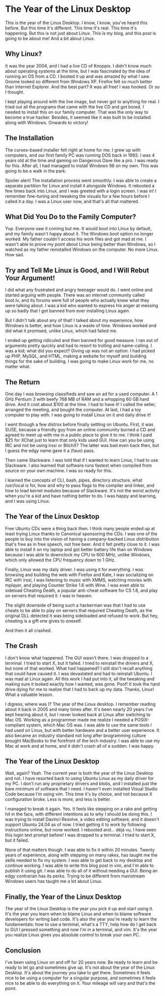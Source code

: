 # The Year of the Linux Desktop

This is the year of the Linux Desktop. I know, I know, you've heard this before. But this time it's different. This time it's real. This time it's happening. But this is not just about Linux. This is my blog, and this post is going to be about me! And a bit about Linux.

## Why Linux?

It was the year 2004, and I had a live CD of Knoppix. I didn't know much about operating systems at the time, but I was fascinated by the idea of running an OS from a CD. I booted it up and was amazed by what I saw. Gnome looked so different from Windows XP. Firefox felt so much better than Internet Explorer. And the best part? It was all free! I was hooked. Or so I thought.

I kept playing around with the live image, but never got to anything for real. I tried out all the programs that came with the live CD and got bored. I needed to install this on our family computer. That was the only way to become a true hacker. Besides, it seemed like it was built to be installed along with Windows. Onwards to victory!

## The Installation

The curses-based installer felt right at home for me. I grew up with computers, and our first family PC was running DOS back in 1993. I was 4 years old at the time and gaming on Dangerous Dave like a pro. I was ready for this. After all, I had managed to install Windows 98 on my own. This was going to be a walk in the park.

Spoiler alert! The installation process went smoothly. I was able to create a separate partition for Linux and install it alongside Windows. It rebooted a few times back into Linux, and I was greeted with a login screen. I was in! I remember fine-tuning and tweaking the visuals for a few hours before I called it a day. I was a Linux user now, and that's all that mattered.

## What Did You Do to the Family Computer?

Yup. Everyone saw it coming but me. It would boot into Linux by default, and my family wasn't happy about it. The Windows boot option no longer worked. My father couldn't access his work files and got mad at me. I wasn't able to prove my point about Linux being better than Windows, so I watched as my father reinstalled Windows on the computer. No more Linux. How sad.

## Try and Tell Me Linux is Good, and I Will Rebut Your Argument!

I did what any frustrated and angry teenager would do. I went online and started arguing with people. There was an internet community called boot.lv, and its forums were full of people who actually knew what they were talking about. I was a kid who wanted to express his anger at messing up so badly that I got banned from ever installing Linux again.

But I didn't talk about any of that! I talked about my experience, how Windows is better, and how Linux is a waste of time. Windows worked and did what it promised, unlike Linux, which had failed me.

I ended up getting ridiculed and then banned for good measure. I ran out of arguments pretty quickly and had to resort to trolling and name-calling. I was a kid; what did you expect? Giving up was not an option. I had picked up PHP, MySQL, and HTML, making a website for myself and building things for the sake of building. I was going to make Linux work for me, no matter what.

## The Return

One day I was browsing classifieds and saw an ad for a used computer. A 1 GHz Pentium 3 with beefy 768 MB of RAM and a whopping 60 GB hard drive. And it cost about $100 at the time. I had to have it! I called the seller, arranged the meeting, and bought the computer. At last, I had a toy computer to play with. I was going to install Linux on it and daily drive it!

I went through a few distros before finally settling on Ubuntu. First, it was SUSE, because a friendly guy from an online community burned a CD and agreed to meet up with me in a public place to give it to me. I think I paid $25 for XChat just to learn that only kids used GUI. How can you be using IRC and not be using irssi or BitchX? The latter was bad even back then, but I guess the edgy name gave it a (faux) pass.

Then came Slackware. I was told that if I wanted to learn Linux, I had to use Slackware. I also learned that software runs fastest when compiled from source on your own machine. I was so ready for this.

I learned the concepts of CLI, bash, pipes, directory structure, what /usr/local is for, how and why to pass flags to the compiler and linker, and how to load kernel modules because of Slackware. It's not the worst activity when you're a kid and have nothing better to do. I was happy and learning, and I was using Linux.

## The Year of the Linux Desktop

Free Ubuntu CDs were a thing back then. I think many people ended up at least trying Linux thanks to Canonical sponsoring the CDs. I was one of the people to buy into the vision of having a company-backed Linux distribution that's free as in free speech, not free beer. And it felt pretty close to it. I was able to install it on my laptop and got better battery life than on Windows because I was able to downclock my CPU to 600 MHz, unlike Windows, which only allowed the CPU frequency down to 1 GHz.

Finally, Linux was my daily driver. I was using it for everything. I was browsing and building the web with Firefox and Kate, I was socializing on IRC with irssi, I was listening to music with XMMS, watching movies with mplayer, and playing Counter Strike 1.6 with Wine. I was even able to sideload Cheating Death, a popular anti-cheat software for CS 1.6, and play on servers that required it. I was in heaven.

The slight downside of being such a hackerman was that I had to use cheats to be able to play on servers that required Cheating Death, as the original DLL detected it was being sideloaded and refused to work. But hey, cheating is a gift one gives to oneself.

And then it all crashed.

## The Crash

I don't know what happened. The GUI wasn't there. I was dropped to a terminal. I tried to start X, but it failed. I tried to reinstall the drivers and X, but none of that worked. What had happened? I still don't recall anything that could have caused it. I was devastated and had to reinstall Ubuntu. I was mad at Linux again. All this work I had put into it, all the tweaking and making sure it looked exactly how I wanted, was gone. Poof! It took the hard drive dying for me to realize that I had to back up my data. Thanks, Linux! What a valuable lesson.

I digress, where was I? The year of the Linux desktop. I remember reading about it back in 2005 and many times after. It's been nearly 20 years I've kept hearing about it, but I never looked back at Linux after switching to Mac OS. Working as a programmer made me realize I needed a POSIX-compliant system, which Mac OS was. I was able to use the same tools I had used on Linux, but with better hardware and a better user experience. It also became an industry standard not long after brogramming culture brought MacBooks to the forefront of the tech industry. I was able to use my Mac at work and at home, and it didn't crash all of a sudden. I was happy.

## The Year of the Linux Desktop

Wait, again? Yeah. The current year is both the year of the Linux Desktop and not. I have resorted back to using Ubuntu Linux as my daily driver for my PC. I don't run any proprietary drivers and blobs, and I installed just the bare minimum of software that I need. I haven't even installed Visual Studio Code because I'm using vim. This time it's by choice, and not because X configuration broke. Less is more, and less is better.

I managed to break it again. Yes. It feels like stepping on a rake and getting hit in the face, with different intentions as to why I should be doing this. I was trying to install Davinci Resolve, a video editing software, and it doesn't support Ubuntu 24.04 as of now. I tried getting it to work by following instructions online, but none worked. I rebooted and... déjà vu, I have seen this login text prompt before! I was dropped to a terminal. I tried to start X, but it failed.

None of that matters though. I was able to fix it within 20 minutes. Twenty years of experience, along with stepping on many rakes, has taught me the skills needed to fix my system. I was able to get back to my desktop and continue working. I was able to write this blog post in vim, and I'm able to publish it using git. I was able to do all of it without needing a GUI. Being an edgy contrarian has its perks. Trying to be different from mainstream Windows users has taught me a lot about Linux.

## Finally, the Year of the Linux Desktop

The year of the Linux Desktop is the year you pick it up and start using it. It's the year you learn when to blame Linux and when to blame software developers for writing bad code. It's also the year you're ready to learn the fundamentals: how to use a terminal, what's a TTY, help how do I get back to GUI I pressed something and now I'm in a terminal, and vim. It's the year you realize Linux gives you absolute control to break your own PC.

## Conclusion

I've been using Linux on and off for 20 years now. Be ready to learn and be ready to let go and sometimes give up. It's not about the year of the Linux Desktop. It's about the journey you take to get there. Sometimes it feels nice to be using a computer for a singular purpose, and sometimes it feels nice to be able to do everything on it. Your mileage will vary and that's the point.
